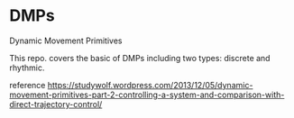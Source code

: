 # DMPs
Dynamic Movement Primitives

This repo. covers the basic of DMPs including two types: discrete and rhythmic.



reference
https://studywolf.wordpress.com/2013/12/05/dynamic-movement-primitives-part-2-controlling-a-system-and-comparison-with-direct-trajectory-control/
